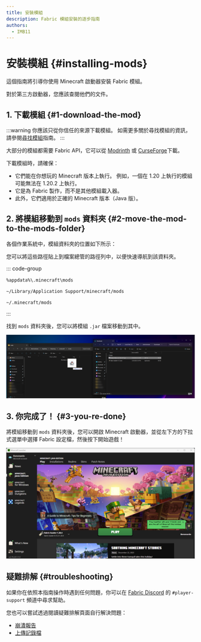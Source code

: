```yaml
---
title: 安裝模組
description: Fabric 模組安裝的逐步指南
authors:
  - IMB11
---
```


# 安裝模組 {#installing-mods}

這個指南將引導你使用 Minecraft 啟動器安裝 Fabric 模組。

對於第三方啟動器，您應該查閱他們的文件。

## 1. 下載模組 {#1-download-the-mod}

:::warning
你應該只從你信任的來源下載模組。 如需更多關於尋找模組的資訊，請參閱[尋找模組](./finding-mods.md)指南。
:::

大部分的模組都需要 Fabric API，它可以從 [Modrinth](https://modrinth.com/mod/fabric-api) 或 [CurseForge](https://curseforge.com/minecraft/mc-mods/fabric-api)下載。

下載模組時，請確保：

- 它們能在你想玩的 Minecraft 版本上執行。 例如，一個在 1.20 上執行的模組可能無法在 1.20.2 上執行。
- 它是為 Fabric 製作，而不是其他模組載入器。
- 此外，它們適用於正確的 Minecraft 版本（Java 版）。

## 2. 將模組移動到 `mods` 資料夾 {#2-move-the-mod-to-the-mods-folder}

各個作業系統中，模組資料夾的位置如下所示：

您可以將這些路徑貼上到檔案總管的路徑列中，以便快速導航到該資料夾。

::: code-group

```:no-line-numbers [Windows]
%appdata%\.minecraft\mods
```

```:no-line-numbers [macOS]
~/Library/Application Support/minecraft/mods
```

```:no-line-numbers [Linux]
~/.minecraft/mods
```

:::

找到 `mods` 資料夾後，您可以將模組 `.jar` 檔案移動到其中。

![mods 資料夾中已安裝的模組](/assets/players/installing-mods.png)

## 3. 你完成了！ {#3-you-re-done}

將模組移動到 `mods` 資料夾後，您可以開啟 Minecraft 啟動器，並從左下方的下拉式選單中選擇 Fabric 設定檔，然後按下開始遊戲！

![已選擇 Fabric 設定檔的 Minecraft 啟動器](/assets/players/installing-fabric/launcher-screen.png)

## 疑難排解 {#troubleshooting}

如果你在依照本指南操作時遇到任何問題，你可以在 [Fabric Discord](https://discord.gg/v6v4pMv) 的 `#player-support` 頻道中尋求幫助。

您也可以嘗試透過閱讀疑難排解頁面自行解決問題：

- [崩潰報告](./troubleshooting/crash-reports)
- [上傳記錄檔](./troubleshooting/uploading-logs)
